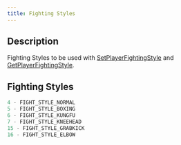 ```yaml
---
title: Fighting Styles
---
```


## Description

Fighting Styles to be used with [SetPlayerFightingStyle](../functions/SetPlayerFightingStyle) and [GetPlayerFightingStyle](../functions/GetPlayerFightingStyle).

## Fighting Styles

```c
4 - FIGHT_STYLE_NORMAL
5 - FIGHT_STYLE_BOXING
6 - FIGHT_STYLE_KUNGFU
7 - FIGHT_STYLE_KNEEHEAD
15 - FIGHT_STYLE_GRABKICK
16 - FIGHT_STYLE_ELBOW
```
